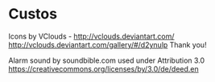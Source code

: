 # Custos

Icons by VClouds - http://vclouds.deviantart.com/
http://vclouds.deviantart.com/gallery/#/d2ynulp
Thank you!

Alarm sound by soundbible.com used under Attribution 3.0
https://creativecommons.org/licenses/by/3.0/de/deed.en